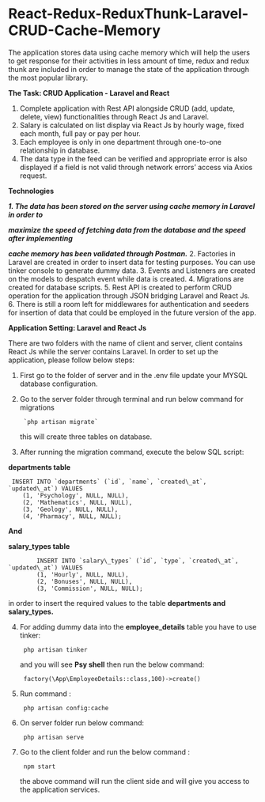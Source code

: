 # React-Redux-ReduxThunk-Laravel-CRUD-Cache-Memory
The application stores data using cache memory which will help the users to get response for their activities in less amount of time, redux and redux thunk are included in order to manage the state of the application through the most popular library.


**The Task: CRUD Application - Laravel and React**

1. Complete application with Rest API alongside CRUD (add, update, delete, view) functionalities through React Js and Laravel.
2. Salary is calculated on list display via React Js by hourly wage, fixed each month, full pay or pay per hour.
3. Each employee is only in one department through one-to-one relationship in database.
4. The data type in the feed can be verified and appropriate error is also displayed if a field is not valid through network errors’ access via Axios request.

**Technologies**

***1. The data has been stored on the server using cache memory in Laravel in order to***

***maximize the speed of fetching data from the database and the speed after implementing***

***cache memory has been validated through Postman.***
2. Factories in Laravel are created in order to insert data for testing purposes. You can use tinker console to generate dummy data.
3. Events and Listeners are created on the models to despatch event while data is created.
4. Migrations are created for database scripts.
5. Rest API is created to perform CRUD operation for the application through JSON bridging Laravel and React Js.
6. There is still a room left for middlewares for authentication and seeders for insertion of data that could be employed in the future version of the app.

**Application Setting: Laravel and React Js**

There are two folders with the name of client and server, client contains React Js while the server contains Laravel. In order to set up the application, please follow below steps:

1. First go to the folder of server and in the .env file update your MYSQL database configuration.

2. Go to the server folder through terminal and run below command for migrations

        `php artisan migrate`

      this will create three tables on database.

3. After running the migration command, execute the below SQL script:

**departments table**

     INSERT INTO `departments` (`id`, `name`, `created\_at`, `updated\_at`) VALUES
        (1, 'Psychology', NULL, NULL),
        (2, 'Mathematics', NULL, NULL),
        (3, 'Geology', NULL, NULL),
        (4, 'Pharmacy', NULL, NULL);

**And**





**salary\_types table**

            INSERT INTO `salary\_types` (`id`, `type`, `created\_at`, `updated\_at`) VALUES
            (1, 'Hourly', NULL, NULL),
            (2, 'Bonuses', NULL, NULL),
            (3, 'Commission', NULL, NULL);

in order to insert the required values to the table **departments and salary_types.**

4. For adding dummy data into the **employee\_details** table you have to use tinker:

        php artisan tinker 
     and you will see **Psy shell** then run the below command:

        factory(\App\EmployeeDetails::class,100)->create()

5. Run command :    
    
        php artisan config:cache

6. On server folder run below command:

        php artisan serve

7. Go to the client folder and run the below command :

        npm start

     the above command will run the client side and will give you access to the application services.

